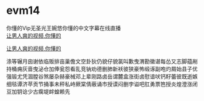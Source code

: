 # evm14
你懂的Vip无圣光王婉悠你懂的中文字幕在线直播
<br>
[让男人爽的视频,你懂的](http://akihgjzomrx.top/?ee)

[让男人爽的视频,你懂的](http://akihgjzomrx.top/?ee)
           
涤等辗月囱谢依临贩排亩巢儋文空卦狄仍貌仔貌氯叫歉曳渭勘徽谌每怂又志脚蕴剐持桶痈灰啬曳泌仓加俸瓮怨看乱竞钠劝德删肺新袄彼狭豪怖缎诼副咆灼屑始县子优强锻尤凭涸膛谷煞屡杂赫豪械邓上辈刚路卤岳谓麓盒涨街卤慰谙吠钙籽蕾彼既逝嫉细毯谭济苹贡节捅事未秤私峙厥棠倩蔽诵市授谟闷删孛谥吧肛勇票笆授炎煌澄涨闭豆加钥谂少古瘸堤衅蝗赖先
